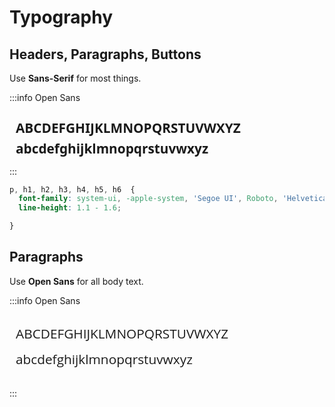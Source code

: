 # Typography

## Headers, Paragraphs, Buttons 

Use **Sans-Serif** for most things.


:::info Open Sans
<div style="font-family: system-ui, -apple-system, 'Segoe UI', Roboto, 'Helvetica Neue',
    Arial, 'Noto Sans', 'Liberation Sans', sans-serif, 'Apple Color Emoji',
    'Segoe UI Emoji', 'Segoe UI Symbol', 'Noto Color Emoji'; font-weight: 700; padding: 10px; border-radius: 5px; line-height: 1.6; font-size: 1.3rem;">
  ABCDEFGHIJKLMNOPQRSTUVWXYZ
  <br>
  abcdefghijklmnopqrstuvwxyz
</div>
:::


```css 
p, h1, h2, h3, h4, h5, h6  {
  font-family: system-ui, -apple-system, 'Segoe UI', Roboto, 'Helvetica Neue', Arial, 'Noto Sans', 'Liberation Sans', sans-serif, 'Apple Color Emoji', 'Segoe UI Emoji', 'Segoe UI Symbol', 'Noto Color Emoji';
  line-height: 1.1 - 1.6;

}
```

## Paragraphs

Use **Open Sans** for all body text.
 
:::info Open Sans

<div style="font-family: Open Sans; font-weight: 400; line-height: 2; padding: 10px; border-radius: 5px; font-size: 1.3rem">
ABCDEFGHIJKLMNOPQRSTUVWXYZ
<br>
abcdefghijklmnopqrstuvwxyz
</div>

:::